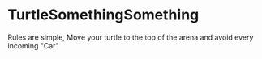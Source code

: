 # TurtleSomethingSomething
 Rules are simple, Move your turtle to the top of the arena and avoid every incoming "Car" 
